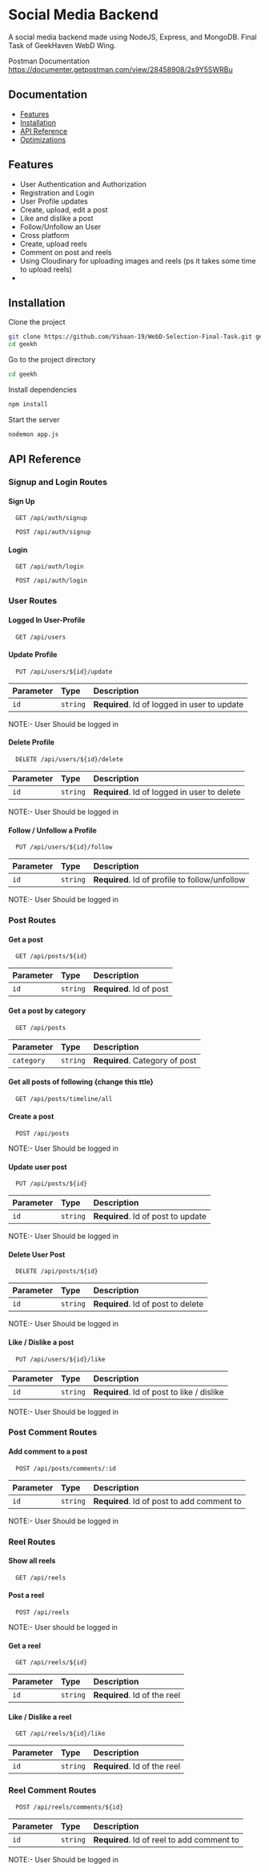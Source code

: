 
# Social Media Backend

A social media backend made using NodeJS, Express, and MongoDB.
Final Task of GeekHaven WebD Wing.

Postman Documentation https://documenter.getpostman.com/view/28458908/2s9Y5SWRBu



## Documentation

- [Features](#features)
- [Installation](#installation)
- [API Reference](#api-reference)
- [Optimizations](#optimizations)




## Features

- User Authentication and Authorization
- Registration and Login
- User Profile updates
- Create, upload, edit a post
- Like and dislike a post
- Follow/Unfollow an User
- Cross platform
- Create, upload reels
- Comment on post and reels
- Using Cloudinary for uploading images and reels (ps it takes some time to upload reels)
- 



## Installation

Clone the project

```bash
git clone https://github.com/Vihaan-19/WebD-Selection-Final-Task.git geekh
cd geekh
```

Go to the project directory

```bash
cd geekh
```

Install dependencies

```bash
npm install
```

Start the server

```bash
nodemon app.js
```


## API Reference

### Signup and Login Routes

#### Sign Up

```http
  GET /api/auth/signup
```

```http
  POST /api/auth/signup
```

#### Login
```http
  GET /api/auth/login
```

```http
  POST /api/auth/login
```

### User Routes

#### Logged In User-Profile
```http
  GET /api/users
```

#### Update Profile
```http
  PUT /api/users/${id}/update
```


| Parameter | Type     | Description                       |
| :-------- | :------- | :-------------------------------- |
| `id`      | `string` | **Required**. Id of logged in user to update |

NOTE:- User Should be logged in

#### Delete Profile
```http
  DELETE /api/users/${id}/delete
```


| Parameter | Type     | Description                       |
| :-------- | :------- | :-------------------------------- |
| `id`      | `string` | **Required**. Id of logged in user to delete |

NOTE:- User Should be logged in


#### Follow / Unfollow a Profile
```http
  PUT /api/users/${id}/follow
```


| Parameter | Type     | Description                       |
| :-------- | :------- | :-------------------------------- |
| `id`      | `string` | **Required**. Id of profile to follow/unfollow |

NOTE:- User Should be logged in



### Post Routes
#### Get a post
```http
  GET /api/posts/${id}
```

| Parameter | Type     | Description                       |
| :-------- | :------- | :-------------------------------- |
| `id`      | `string` | **Required**. Id of post  |



#### Get a post by category
```http
  GET /api/posts
```


| Parameter | Type     | Description                       |
| :-------- | :------- | :-------------------------------- |
| `category`|`string`|**Required**. Category of post

#### Get all posts of following {change this ttle}
```http
  GET /api/posts/timeline/all
```

#### Create a post
```http
  POST /api/posts
```
NOTE:- User Should be logged in

#### Update user post
```http
  PUT /api/posts/${id}
```

| Parameter | Type     | Description                       |
| :-------- | :------- | :-------------------------------- |
| `id`      | `string` | **Required**. Id of post to update|

NOTE:- User Should be logged in

#### Delete User Post
```http
  DELETE /api/posts/${id}
```

| Parameter | Type     | Description                       |
| :-------- | :------- | :-------------------------------- |
| `id`      | `string` | **Required**. Id of post to delete|

NOTE:- User Should be logged in


#### Like / Dislike a post
```http
  PUT /api/users/${id}/like
```


| Parameter | Type     | Description                       |
| :-------- | :------- | :-------------------------------- |
| `id`      | `string` | **Required**. Id of post to like / dislike |

NOTE:- User Should be logged in



### Post Comment Routes
#### Add comment to a post
```http
  POST /api/posts/comments/:id
```

| Parameter | Type     | Description                       |
| :-------- | :------- | :-------------------------------- |
| `id`      | `string` | **Required**. Id of post to add comment to|

NOTE:- User Should be logged in


### Reel Routes
#### Show all reels
```http
  GET /api/reels
```

#### Post a reel
```http
  POST /api/reels
```
NOTE:- User should be logged in

#### Get a reel
```http
  GET /api/reels/${id}
```
| Parameter | Type     | Description                       |
| :-------- | :------- | :-------------------------------- |
| `id`      | `string` | **Required**. Id of the reel|

#### Like / Dislike a reel
```http
  GET /api/reels/${id}/like
```
| Parameter | Type     | Description                       |
| :-------- | :------- | :-------------------------------- |
| `id`      | `string` | **Required**. Id of the reel|


### Reel Comment Routes
```http
  POST /api/reels/comments/${id}
```

| Parameter | Type     | Description                       |
| :-------- | :------- | :-------------------------------- |
| `id`      | `string` | **Required**. Id of reel to add comment to|

NOTE:- User Should be logged in








